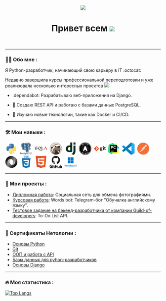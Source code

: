 <div id="header" align="center">
  <img src="https://i.giphy.com/media/v1.Y2lkPTc5MGI3NjExdnRpNXp4ZzV6eW14aG15OXc5b2gwbGlhMXd3MDl2b3JzYWNodHZiNiZlcD12MV9pbnRlcm5hbF9naWZfYnlfaWQmY3Q9Zw/QDjpIL6oNCVZ4qzGs7/giphy.gif"width="300"/>
</div>

<h1>
  <div align="center">
  Привет всем
    <img src="https://media.giphy.com/media/hvRJCLFzcasrR4ia7z/giphy.gif" width="30px"/>
  </div>     
</h1>

<div align="center">
<img src="https://komarev.com/ghpvc/?username=OlgaTym-Prog&style=flat-square&color=blue" alt=""/>
</div>

---

### :woman_technologist: Обо мне :
Я Python-разработчик, начинающий свою карьеру в IT :octocat:

Недавно завершила курсы профессиональной переподготовки и уже реализовала несколько интересных проектов <img src="https://media.giphy.com/media/WUlplcMpOCEmTGBtBW/giphy.gif" width="30">

- :dependabot: Разрабатываю веб-приложения на Django.

- :seedling: Создаю REST API и работаю с базами данных PostgreSQL.

- :telescope: Изучаю новые технологии, такие как Docker и CI/CD.

---

### :hammer_and_wrench: Мои навыки :

<div>
  <img src="https://github.com/devicons/devicon/blob/master/icons/python/python-original.svg" title="Python" alt="Python" width="40" height="40"/>&nbsp;
  <img src="https://github.com/devicons/devicon/blob/master/icons/postgresql/postgresql-original-wordmark.svg" title="PostgreSQL" alt="PostgreSQL" width="40" height="40"/>&nbsp;
  <img src="https://github.com/devicons/devicon/blob/master/icons/sqlalchemy/sqlalchemy-original.svg" title="SQLAlchemy" alt="SQLAlchemy" width="40" height="40"/>&nbsp;
  <img src="https://github.com/devicons/devicon/blob/master/icons/dbeaver/dbeaver-original.svg" title="Dbeaver" alt="Dbeaver" width="40" height="40"/>&nbsp;
  <img src="https://github.com/devicons/devicon/blob/master/icons/django/django-plain.svg" title="Django" alt="Django" width="40" height="40"/>&nbsp;
  <img src="https://github.com/devicons/devicon/blob/master/icons/oauth/oauth-original.svg" title="OAuth" alt="OAuth" width="40" height="40"/>&nbsp;
  <img src="https://github.com/devicons/devicon/blob/master/icons/git/git-original-wordmark.svg" title="Git" alt="Git" width="40" height="40"/>
  <img src="https://github.com/devicons/devicon/blob/master/icons/pycharm/pycharm-original.svg" title="PyCharm" alt="PyCharm" width="40" height="40"/>&nbsp;
  <img src="https://github.com/devicons/devicon/blob/master/icons/vscode/vscode-original.svg" title="VSCode" alt="VSCode" width="40" height="40"/>&nbsp;
  <img src="https://github.com/devicons/devicon/blob/master/icons/postman/postman-original.svg" title="Postman" alt="Postman" width="40" height="40"/>&nbsp;
  <img src="https://github.com/devicons/devicon/blob/master/icons/json/json-original.svg" title="JSON" alt="JSON" width="40" height="40"/>&nbsp;
  <img src="https://github.com/devicons/devicon/blob/master/icons/css3/css3-plain-wordmark.svg"  title="CSS3" alt="CSS" width="40" height="40"/>&nbsp;
  <img src="https://github.com/devicons/devicon/blob/master/icons/html5/html5-original.svg" title="HTML5" alt="HTML" width="40" height="40"/>&nbsp;
  <img src="https://github.com/devicons/devicon/blob/master/icons/github/github-original-wordmark.svg" title="GitHub" alt="GitHub" width="40" height="40"/>&nbsp;
  <img src="https://github.com/devicons/devicon/blob/master/icons/windows11/windows11-original-wordmark.svg" title="Windows 11" alt="Windows 11" width="40" height="40"/>&nbsp;
</div>

---
### :open_file_folder: Мои проекты :
- [Дипломная работа](https://github.com/OlgaTym-Prog/app_for_social_network): Социальная сеть для обмена фотографиями.
- [Курсовая работа](https://github.com/OlgaTym-Prog/telegram_bot): Words bot: Telegram-бот "Обучалка английскому языку".
- [Тестовое задание на бэкенд-разработчика от компании Guild-of-developers](https://github.com/OlgaTym-Prog/to-do_list): To-Do List API.

---
### :page_with_curl: Сертификаты Нетологии :
- [Основы Python](https://github.com/OlgaTym-Prog/OlgaTym-Prog/blob/main/Python.pdf)
- [Git](https://netology.ru/sharing/a4efbccc0c3ce6cc5c137dc52bbdb53a?utm_source=social&utm_campaign=certificate_lms)
- [ООП и работа с API](https://netology.ru/sharing/1f451a6c329fc4a66ee7c978df25c782?utm_source=social&utm_campaign=certificate_lms)
- [Базы данных для pyhon-разработчиков](https://netology.ru/sharing/62431784e651a675fbb08d693ec40c9d?utm_source=social&utm_campaign=certificate_lms)
- [Основы Django](https://netology.ru/sharing/c22509c2010bcdba13a3089e0eb2e65a?utm_source=social&utm_campaign=certificate_lms)

---
### :fire: Моя статистика :
[![Top Langs](https://github-readme-stats.vercel.app/api/top-langs/?username=OlgaTym-Prog&layout=compact&theme=vision-friendly-dark)](https://github.com/anuraghazra/github-readme-stats)
